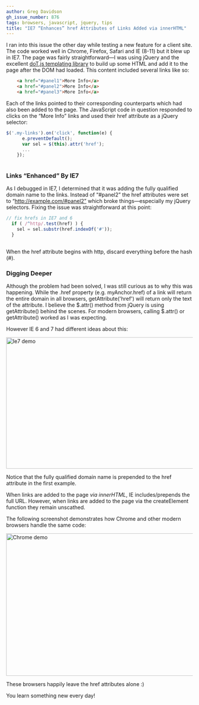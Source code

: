```yaml
---
author: Greg Davidson
gh_issue_number: 876
tags: browsers, javascript, jquery, tips
title: "IE7 “Enhances” href Attributes of Links Added via innerHTML"
---
```


I ran into this issue the other day while testing a new feature for a client site. The code worked well in Chrome, Firefox, Safari and IE (8-11) but it blew up in IE7. The page was fairly straightforward—​I was using jQuery and the excellent [doT.js templating library](http://olado.github.io/doT/index.html) to build up some HTML and add it to the page after the DOM had loaded. This content included several links like so: 

```html
    <a href="#panel1">More Info</a>
    <a href="#panel2">More Info</a>
    <a href="#panel3">More Info</a>
```

Each of the links pointed to their corresponding counterparts which had also been added to the page. The JavaScript code in question responded to clicks on the “More Info” links and used their href attribute as a jQuery selector:

```js
$('.my-links').on('click', function(e) {
      e.preventDefault();
      var sel = $(this).attr('href');
      ...
    });
  
```

### Links “Enhanced” By IE7

As I debugged in IE7, I determined that it was adding the fully qualified domain name to the links. Instead of “#panel2” the href attributes were set to “http://example.com/#panel2” which broke things—​especially my jQuery selectors. Fixing the issue was straightforward at this point:

```js
// fix hrefs in IE7 and 6
  if ( /^http/.test(href) ) {
    sel = sel.substr(href.indexOf('#'));
  } 
  
```

When the href attribute begins with http, discard everything before the hash (#).

### Digging Deeper

Although the problem had been solved, I was still curious as to why this was happening. While the .href property (e.g. myAnchor.href) of a link will return the entire domain in all browsers, getAttribute('href') will return only the text of the attribute. I believe the $.attr() method from jQuery is using getAttribute() behind the scenes. For modern browsers, calling $.attr() or getAttribute() worked as I was expecting.

However IE 6 and 7 had different ideas about this:

<img alt="Ie7 demo" border="0" height="355" src="/blog/2013/11/07/ie7-href-attributes-of-links-added-via/image-0.png" title="ie7-demo.png" width="550"/> 

Notice that the fully qualified domain name is prepended to the href attribute in the first example.

When links are added to the page *via innerHTML*, IE includes/prepends the full URL. However, when links are added to the page via the createElement function they remain unscathed.

The following screenshot demonstrates how Chrome and other modern browsers handle the same code:

<img alt="Chrome demo" border="0" height="385" src="/blog/2013/11/07/ie7-href-attributes-of-links-added-via/image-1.png" title="chrome-demo.png" width="550"/>

These browsers happily leave the href attributes alone :)

You learn something new every day!
